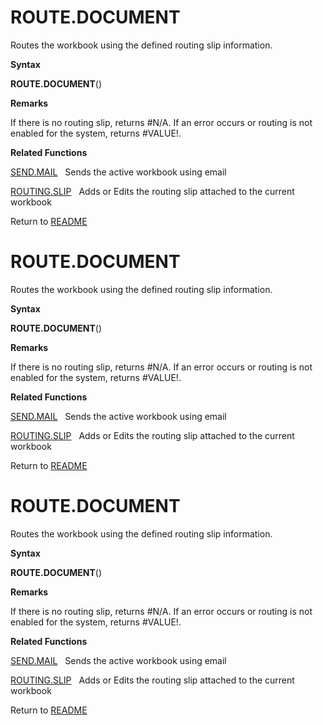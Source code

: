 # ROUTE.DOCUMENT

Routes the workbook using the defined routing slip information.

**Syntax**

**ROUTE.DOCUMENT**()

**Remarks**

If there is no routing slip, returns \#N/A. If an error occurs or
routing is not enabled for the system, returns \#VALUE\!.

**Related Functions**

[SEND.MAIL](SEND.MAIL.md)&nbsp;&nbsp;&nbsp;Sends the active workbook using email

[ROUTING.SLIP](ROUTING.SLIP.md)&nbsp;&nbsp;&nbsp;Adds or Edits the routing slip attached to
the current workbook



Return to [README](README.md#R)

# ROUTE.DOCUMENT

Routes the workbook using the defined routing slip information.

**Syntax**

**ROUTE.DOCUMENT**()

**Remarks**

If there is no routing slip, returns \#N/A. If an error occurs or
routing is not enabled for the system, returns \#VALUE\!.

**Related Functions**

[SEND.MAIL](SEND.MAIL.md)&nbsp;&nbsp;&nbsp;Sends the active workbook using email

[ROUTING.SLIP](ROUTING.SLIP.md)&nbsp;&nbsp;&nbsp;Adds or Edits the routing slip attached to
the current workbook



Return to [README](README.md#R)

# ROUTE.DOCUMENT

Routes the workbook using the defined routing slip information.

**Syntax**

**ROUTE.DOCUMENT**()

**Remarks**

If there is no routing slip, returns \#N/A. If an error occurs or
routing is not enabled for the system, returns \#VALUE\!.

**Related Functions**

[SEND.MAIL](SEND.MAIL.md)&nbsp;&nbsp;&nbsp;Sends the active workbook using email

[ROUTING.SLIP](ROUTING.SLIP.md)&nbsp;&nbsp;&nbsp;Adds or Edits the routing slip attached to
the current workbook



Return to [README](README.md#R)

